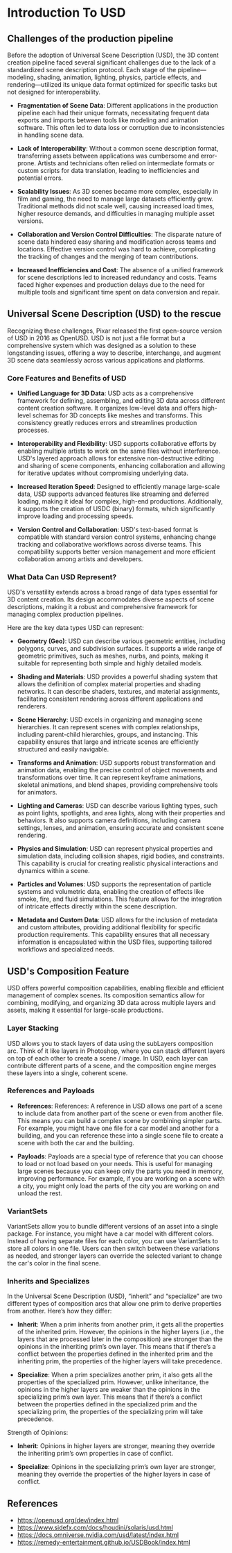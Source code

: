 # Introduction To USD

## Challenges of the production pipeline

Before the adoption of Universal Scene Description (USD), the 3D content creation pipeline faced several significant challenges due to the lack of a standardized scene description protocol. Each stage of the pipeline—modeling, shading, animation, lighting, physics, particle effects, and rendering—utilized its unique data format optimized for specific tasks but not designed for interoperability.

- **Fragmentation of Scene Data**: Different applications in the production pipeline each had their unique formats, necessitating frequent data exports and imports between tools like modeling and animation software. This often led to data loss or corruption due to inconsistencies in handling scene data.

- **Lack of Interoperability**: Without a common scene description format, transferring assets between applications was cumbersome and error-prone. Artists and technicians often relied on intermediate formats or custom scripts for data translation, leading to inefficiencies and potential errors.

- **Scalability Issues**: As 3D scenes became more complex, especially in film and gaming, the need to manage large datasets efficiently grew. Traditional methods did not scale well, causing increased load times, higher resource demands, and difficulties in managing multiple asset versions.
- **Collaboration and Version Control Difficulties**: The disparate nature of scene data hindered easy sharing and modification across teams and locations. Effective version control was hard to achieve, complicating the tracking of changes and the merging of team contributions.

- **Increased Inefficiencies and Cost**: The absence of a unified framework for scene descriptions led to increased redundancy and costs. Teams faced higher expenses and production delays due to the need for multiple tools and significant time spent on data conversion and repair.

## Universal Scene Description (USD) to the rescue

Recognizing these challenges, Pixar released the first open-source version of USD in 2016 as OpenUSD. USD is not just a file format but a comprehensive system which was designed as a solution to these longstanding issues, offering a way to describe, interchange, and augment 3D scene data seamlessly across various applications and platforms.

### Core Features and Benefits of USD

- **Unified Language for 3D Data**: USD acts as a comprehensive framework for defining, assembling, and editing 3D data across different content creation software. It organizes low-level data and offers high-level schemas for 3D concepts like meshes and transforms. This consistency greatly reduces errors and streamlines production processes.

- **Interoperability and Flexibility**: USD supports collaborative efforts by enabling multiple artists to work on the same files without interference. USD's layered approach allows for extensive non-destructive editing and sharing of scene components, enhancing collaboration and allowing for iterative updates without compromising underlying data.

- **Increased Iteration Speed**: Designed to efficiently manage large-scale data, USD supports advanced features like streaming and deferred loading, making it ideal for complex, high-end productions. Additionally, it supports the creation of USDC (binary) formats, which significantly improve loading and processing speeds.

- **Version Control and Collaboration**: USD's text-based format is compatible with standard version control systems, enhancing change tracking and collaborative workflows across diverse teams. This compatibility supports better version management and more efficient collaboration among artists and developers.

### What Data Can USD Represent?

USD's versatility extends across a broad range of data types essential for 3D content creation. Its design accommodates diverse aspects of scene descriptions, making it a robust and comprehensive framework for managing complex production pipelines. 

Here are the key data types USD can represent:

- **Geometry (Geo)**: USD can describe various geometric entities, including polygons, curves, and subdivision surfaces. It supports a wide range of geometric primitives, such as meshes, nurbs, and points, making it suitable for representing both simple and highly detailed models.

- **Shading and Materials**: USD provides a powerful shading system that allows the definition of complex material properties and shading networks. It can describe shaders, textures, and material assignments, facilitating consistent rendering across different applications and renderers.

- **Scene Hierarchy**: USD excels in organizing and managing scene hierarchies. It can represent scenes with complex relationships, including parent-child hierarchies, groups, and instancing. This capability ensures that large and intricate scenes are efficiently structured and easily navigable.

- **Transforms and Animation**: USD supports robust transformation and animation data, enabling the precise control of object movements and transformations over time. It can represent keyframe animations, skeletal animations, and blend shapes, providing comprehensive tools for animators.

- **Lighting and Cameras**: USD can describe various lighting types, such as point lights, spotlights, and area lights, along with their properties and behaviors. It also supports camera definitions, including camera settings, lenses, and animation, ensuring accurate and consistent scene rendering.

- **Physics and Simulation**: USD can represent physical properties and simulation data, including collision shapes, rigid bodies, and constraints. This capability is crucial for creating realistic physical interactions and dynamics within a scene.

- **Particles and Volumes**: USD supports the representation of particle systems and volumetric data, enabling the creation of effects like smoke, fire, and fluid simulations. This feature allows for the integration of intricate effects directly within the scene description.

- **Metadata and Custom Data**: USD allows for the inclusion of metadata and custom attributes, providing additional flexibility for specific production requirements. This capability ensures that all necessary information is encapsulated within the USD files, supporting tailored workflows and specialized needs.

## USD's Composition Feature

USD offers powerful composition capabilities, enabling flexible and efficient management of complex scenes. Its composition semantics allow for combining, modifying, and organizing 3D data across multiple layers and assets, making it essential for large-scale productions.

### Layer Stacking

USD allows you to stack layers of data using the subLayers composition arc. Think of it like layers in Photoshop, where you can stack different layers on top of each other to create a scene / image. In USD, each layer can contribute different parts of a scene, and the composition engine merges these layers into a single, coherent scene.

### References and Payloads

- **References**: References: A reference in USD allows one part of a scene to include data from another part of the scene or even from another file. This means you can build a complex scene by combining simpler parts. For example, you might have one file for a car model and another for a building, and you can reference these into a single scene file to create a scene with both the car and the building.

- **Payloads**: Payloads are a special type of reference that you can choose to load or not load based on your needs. This is useful for managing large scenes because you can keep only the parts you need in memory, improving performance. For example, if you are working on a scene with a city, you might only load the parts of the city you are working on and unload the rest.

### VariantSets

VariantSets allow you to bundle different versions of an asset into a single package. For instance, you might have a car model with different colors. Instead of having separate files for each color, you can use VariantSets to store all colors in one file. Users can then switch between these variations as needed, and stronger layers can override the selected variant to change the car's color in the final scene.

### Inherits and Specializes

In the Universal Scene Description (USD), “inherit” and “specialize” are two different types of composition arcs that allow one prim to derive properties from another. Here’s how they differ:

- **Inherit**: When a prim inherits from another prim, it gets all the properties of the inherited prim. However, the opinions in the higher layers (i.e., the layers that are processed later in the composition) are stronger than the opinions in the inheriting prim’s own layer. This means that if there’s a conflict between the properties defined in the inherited prim and the inheriting prim, the properties of the higher layers will take precedence.

- **Specialize**: When a prim specializes another prim, it also gets all the properties of the specialized prim. However, unlike inheritance, the opinions in the higher layers are weaker than the opinions in the specializing prim’s own layer. This means that if there’s a conflict between the properties defined in the specialized prim and the specializing prim, the properties of the specializing prim will take precedence.

Strength of Opinions:

- **Inherit**: Opinions in higher layers are stronger, meaning they override the inheriting prim’s own properties in case of conflict.

- **Specialize**: Opinions in the specializing prim’s own layer are stronger, meaning they override the properties of the higher layers in case of conflict.

## References

- https://openusd.org/dev/index.html
- https://www.sidefx.com/docs/houdini/solaris/usd.html
- https://docs.omniverse.nvidia.com/usd/latest/index.html
- https://remedy-entertainment.github.io/USDBook/index.html